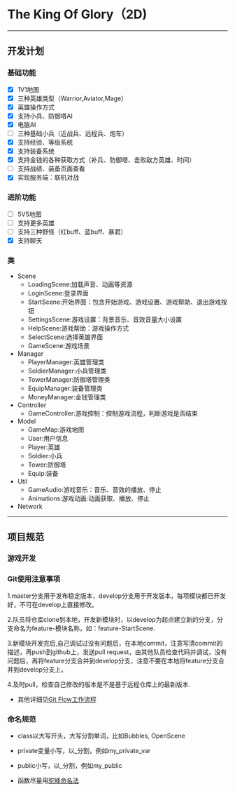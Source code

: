 # The King Of Glory（2D)
---
## 开发计划
### 基础功能
- [x] 1V1地图 
- [x] 三种英雄类型（Warrior,Aviator,Mage）
- [x] 英雄操作方式
- [x] 支持小兵、防御塔AI
- [x] 电脑AI
- [ ] 三种基础小兵（近战兵、远程兵、炮车）
- [x] 支持经验、等级系统
- [x] 支持装备系统
- [x] 支持金钱的各种获取方式（补兵、防御塔、击败敌方英雄、时间）
- [ ] 支持战绩、装备页面查看
- [x] 实现服务端：联机对战
### 进阶功能
- [ ] 5V5地图
- [ ] 支持更多英雄
- [ ] 支持三种野怪（红buff、蓝buff、暴君）
- [x] 支持聊天
### 类
+ Scene
   + LoadingScene:加载声音、动画等资源
   + LoginScene:登录界面
   + StartScene:开始界面：包含开始游戏、游戏设置、游戏帮助、退出游戏按钮
   + SettingsScene:游戏设置：背景音乐、音效音量大小设置
   + HelpScene:游戏帮助：游戏操作方式
   + SelectScene:选择英雄界面
   + GameScene:游戏场景   
+ Manager
   + PlayerManager:英雄管理类
   + SoldierManager:小兵管理类
   + TowerManager:防御塔管理类
   + EquipManager:装备管理类
   + MoneyManager:金钱管理类
+ Controller
   + GameController:游戏控制：控制游戏流程，判断游戏是否结束
+ Model
   + GameMap:游戏地图
   + User:用户信息
   + Player:英雄
   + Soldier:小兵
   + Tower:防御塔
   + Equip:装备
+ Util
   + GameAudio:游戏音乐：音乐、音效的播放、停止
   + Animations:游戏动画:动画获取、播放、停止
+ Network
---   
## 项目规范
### 游戏开发
### Git使用注意事项
 
  1.master分支用于发布稳定版本，develop分支用于开发版本，每项模块都已开发好，不可在develop上直接修改。
 
 2.队员将仓库clone到本地，开发新模块时，以develop为起点建立新的分支，分支命名为feature-模块名称，如：feature-StartScene.
 
 3.新模块开发完后,自己调试过没有问题后，在本地commit，注意写清commit的描述，再push到github上，发送pull request，由其他队员检查代码并调试，没有问题后，再将feature分支合并到develop分支，注意不要在本地将feature分支合并到develop分支上。
 
 4.及时pull，检查自己修改的版本是不是基于远程仓库上的最新版本.
 + 其他详细见[Git Flow工作流程](https://www.jianshu.com/p/9a76e9aa9534)
### 命名规范
+ class以大写开头，大写分割单词，比如Bubbles, OpenScene

+ private变量小写，以_分割，例如my_private_var

+ public小写，以_分割，例如my_public

+ 函数尽量用[驼峰命名法](https://blog.csdn.net/weibo1230123/article/details/82829537)
